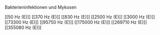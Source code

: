 Bakterieninfektionen und Mykosen

[[50 Hz (E)]]
[[370 Hz (E)]]
[[830 Hz (E)]]
[[2500 Hz (E)]]
[[3000 Hz (E)]]
[[73300 Hz (E)]]
[[95750 Hz (E)]]
[[175000 Hz (E)]]
[[269710 Hz (E)]]
[[355080 Hz (E)]]